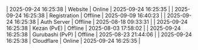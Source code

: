 | 2025-09-24 16:25:38 | Website | Online | 2025-09-24 16:25:35 |
| 2025-09-24 16:25:38 | Registration | Offline | 2025-09-09 16:40:23 |
| 2025-09-24 16:25:38 | Auth Server | Offline | 2025-08-18 09:33:31 |
| 2025-09-24 16:25:38 | Kezan (PvE) | Offline | 2025-08-03 17:58:02 |
| 2025-09-24 16:25:38 | Gurubashi (PvP) | Offline | 2025-08-23 21:44:06 |
| 2025-09-24 16:25:38 | Cloudflare | Online | 2025-09-24 16:25:35 |
